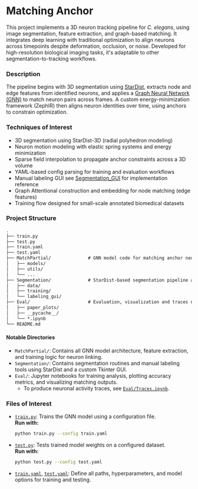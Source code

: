 # Matching Anchor

This project implements a 3D neuron tracking pipeline for *C. elegans*, using image segmentation, feature extraction, and graph-based matching. It integrates deep learning with traditional optimization to align neurons across timepoints despite deformation, occlusion, or noise. Developed for high-resolution biological imaging tasks, it's adaptable to other segmentation-to-tracking workflows.

### Description

The pipeline begins with 3D segmentation using [StarDist](https://github.com/stardist/stardist), extracts node and edge features from identified neurons, and applies a [Graph Neural Network (GNN)](https://distill.pub/2021/gnn-intro/) to match neuron pairs across frames. A custom energy-minimization framework (ZephIR) then aligns neuron identities over time, using anchors to constrain optimization.

### Techniques of Interest

- 3D segmentation using StarDist-3D (radial polyhedron modeling)
- Neuron motion modeling with elastic spring systems and energy minimization
- Sparse field interpolation to propagate anchor constraints across a 3D volume
- YAML-based config parsing for training and evaluation workflows
- Manual labeling GUI see [Segmentation_GUI](https://github.com/venkatachalamlab/Segmentation_GUI) for implementation reference
- Graph Attentional construction and embedding for node matching (edge features)
- Training flow designed for small-scale annotated biomedical datasets

### Project Structure

````markdown
.
├── train.py
├── test.py
├── train.yaml
├── test.yaml
├── MatchPartial/              # GNN model code for matching anchor neurons
│   ├── models/
│   ├── utils/
│   └── ...
├── Segmentation/              # StarDist-based segmentation pipeline and preprocessing
│   ├── data/
│   ├── training/
│   └── labeling_gui/
├── Eval/                      # Evaluation, visualization and traces notebooks
│   ├── paper_plots/
│   ├── __pycache__/
│   └── *.ipynb
└── README.md
````

#### Notable Directories

- `MatchPartial/`: Contains all GNN model architecture, feature extraction, and training logic for neuron linking.
- `Segmentation/`: Contains segmentation routines and manual labeling tools using StarDist and a custom Tkinter GUI.
- `Eval/`: Jupyter notebooks for training analysis, plotting accuracy metrics, and visualizing matching outputs.
  - To produce neuronal activity traces, see [`Eval/Traces.ipynb`](./Eval/Traces.ipynb).

### Files of Interest

- [`train.py`](./train.py): Trains the GNN model using a configuration file.  
  **Run with:**  
  ```bash
  python train.py --config train.yaml
  ```

- [`test.py`](./test.py): Tests trained model weights on a configured dataset.  
  **Run with:**  
  ```bash
  python test.py --config test.yaml
  ```

- [`train.yaml`](./train.yaml), [`test.yaml`](./test.yaml): Define all paths, hyperparameters, and model options for training and testing.
